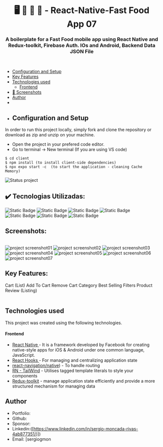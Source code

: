 <h1 align ="center" > 🖥️ 📸 📱 🤖 - React-Native-Fast Food App 07  </h1>
<h3  align ="center"> 
A boilerplate for a Fast Food mobile app using React Native and Redux-toolkit, Firebase Auth. IOs and Android, Backend Data JSON File </h3>
<br>

  * [Configuration and Setup](#configuration-and-setup)
  * [Key Features](#key-features)
  * [Technologies used](#technologies-used)
      - [Frontend](#frontend)
  * [📸 Screenshots](#screenshots)
  * [Author](#author)
  * <br>
  * ## Configuration and Setup

In order to run this project locally, simply fork and clone the repository or download as zip and unzip on your machine.

- Open the project in your prefered code editor.
- Go to terminal -> New terminal (If you are using VS code)

```
$ cd client 
$ npm install (to install client-side dependencies)
$ npx expo start -c  (to start the application - cleaning Cache Memory)

```
![Status project](https://img.shields.io/badge/STATUS-Finished-GREEN?style=for-the-badge)

## ✔️ Tecnologias Utilizadas:
![Static Badge](https://img.shields.io/badge/JavaScript-%236897B6?style=for-the-badge)
![Static Badge](https://img.shields.io/badge/react%20native-%2385C7F2?style=for-the-badge)
![Static Badge](https://img.shields.io/badge/Redux-toolkit-yellow?style=for-the-badge)
![Static Badge](https://img.shields.io/badge/Tailwind-%23D1D1D1?style=for-the-badge)
![Static Badge](https://img.shields.io/badge/expo-%23E89F28?style=for-the-badge)
![Static Badge](https://img.shields.io/badge/axios-%23D1D1D1?style=for-the-badge)
![Static Badge](https://img.shields.io/badge/Firebase-%23D1D1D1?style=for-the-badge)

##  Screenshots:
<br>
<img src="./IMAGES/STARTERPAGE01.jpg" alt="project screenshot01" />
<img src="./IMAGES/LOGINPAGE02.jpg" alt="project screenshot02" />
<img src="./IMAGES/HOMEPAGE03.jpg" alt="project screenshot03" />
<img src="./IMAGES/ORDERPAGE04.jpg" alt="project screenshot04" />
<img src="./IMAGES/BURGERCATEGORYPAGE05.jpg" alt="project screenshot05" />
<img src="./IMAGES/CARDPAGE06.jpg" alt="project screenshot06" />
<img src="./IMAGES/CHECKOUTPAGE07.jpg" alt="project screenshot07" />
<br>

##  Key Features:

Cart (List)
Add To Cart
Remove Cart
Category
Best Selling
Filters
Product Review (Listing)  
<br/>

##  Technologies used

This project was created using the following technologies.

####  Frontend 

- [React Native ]() - It is a framework developed by Facebook for creating native-style apps for iOS & Android under one common language, JavaScript.
- [React Hooks  ](https://reactjs.org/docs/hooks-intro.html) - For managing and centralizing application state
- [react-navigation/native](https://reactnavigation.org/)) - To handle routing
- [RN - TailWind](https://styled-components.com/docs/basics) - Utilises tagged template literals to style your components
- [Redux-toolkit](https://react-redux.js.org/) - manage application state efficiently and provide a more structured mechanism for managing data

## Author
- Portfolio: 
- Github: 
- Sponsor: 
- Linkedin:([https://www.linkedin.com/in/sergio-moncada-rivas-4ab877351/)])
- Email: [sergiogmon
